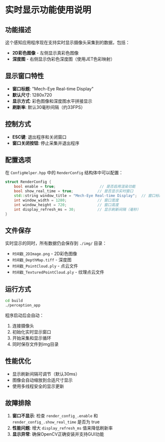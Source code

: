 # 实时显示功能使用说明

## 功能描述

这个感知应用程序现在支持实时显示摄像头采集到的数据，包括：
- **2D彩色图像** - 左侧显示真彩色图像  
- **深度图** - 右侧显示伪彩色深度图（使用JET色彩映射）

## 显示窗口特性

- **窗口标题**: "Mech-Eye Real-time Display"
- **默认尺寸**: 1280x720
- **显示方式**: 彩色图像和深度图水平拼接显示
- **刷新率**: 默认30毫秒间隔（约33FPS）

## 控制方式

- **ESC键**: 退出程序和关闭窗口
- **窗口关闭按钮**: 停止采集并退出程序

## 配置选项

在 `ConfigHelper.hpp` 中的 `RenderConfig` 结构体中可以配置：

```cpp
struct RenderConfig {
    bool enable = true;                    // 是否启用渲染功能
    bool show_real_time = true;           // 是否显示实时窗口
    std::string window_title = "Mech-Eye Real-time Display";  // 窗口标题
    int window_width = 1280;              // 窗口宽度
    int window_height = 720;              // 窗口高度
    int display_refresh_ms = 30;          // 显示刷新间隔（毫秒）
}
```

## 文件保存

实时显示的同时，所有数据仍会保存到 `./img/` 目录：
- `时间戳_2DImage.png` - 2D彩色图像
- `时间戳_DepthMap.tiff` - 深度图  
- `时间戳_PointCloud.ply` - 点云文件
- `时间戳_TexturedPointCloud.ply` - 纹理点云文件

## 运行方式

```bash
cd build
./perception_app
```

程序启动后会自动：
1. 连接摄像头
2. 初始化实时显示窗口
3. 开始采集和显示循环
4. 同时保存文件到img目录

## 性能优化

- 显示刷新间隔可调节（默认30ms）
- 图像会自动缩放到合适尺寸显示
- 使用多线程安全的显示更新

## 故障排除

1. **窗口不显示**: 检查 `render_config_.enable` 和 `render_config_.show_real_time` 是否为 true
2. **性能问题**: 增大 `display_refresh_ms` 值来降低刷新率
3. **显示异常**: 确保OpenCV正确安装并支持GUI功能 
